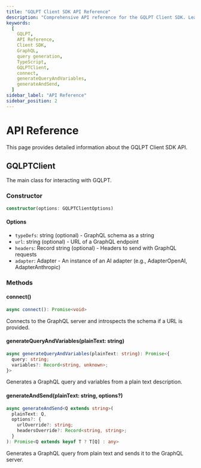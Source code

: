 ```yaml
---
title: "GQLPT Client SDK API Reference"
description: "Comprehensive API reference for the GQLPT Client SDK. Learn about the GQLPTClient class, its constructor options, and available methods for generating and executing GraphQL queries."
keywords:
  [
    GQLPT,
    API Reference,
    Client SDK,
    GraphQL,
    query generation,
    TypeScript,
    GQLPTClient,
    connect,
    generateQueryAndVariables,
    generateAndSend,
  ]
sidebar_label: "API Reference"
sidebar_position: 2
---
```


# API Reference

This page provides detailed information about the GQLPT Client SDK API.

## GQLPTClient

The main class for interacting with GQLPT.

### Constructor

```typescript
constructor(options: GQLPTClientOptions)
```

#### Options

- `typeDefs`: string (optional) - GraphQL schema as a string
- `url`: string (optional) - URL of a GraphQL endpoint
- `headers`: Record string (optional) - Headers to send with GraphQL requests
- `adapter`: Adapter - An instance of an AI adapter (e.g., AdapterOpenAI, AdapterAnthropic)

### Methods

#### connect()

```typescript
async connect(): Promise<void>
```

Connects to the GraphQL server and introspects the schema if a URL is provided.

#### generateQueryAndVariables(plainText: string)

```typescript
async generateQueryAndVariables(plainText: string): Promise<{
  query: string;
  variables?: Record<string, unknown>;
}>
```

Generates a GraphQL query and variables from a plain text description.

#### generateAndSend(plainText: string, options?)

```typescript
async generateAndSend<Q extends string>(
  plainText: Q,
  options?: {
    urlOverride?: string;
    headersOverride?: Record<string, string>;
  }
): Promise<Q extends keyof T ? T[Q] : any>
```

Generates a GraphQL query from plain text and sends it to the GraphQL server.
